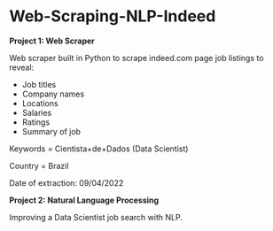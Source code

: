 # Web-Scraping-NLP-Indeed

**Project 1: Web Scraper**

Web scraper built in Python to scrape indeed.com page job listings to reveal:
- Job titles
- Company names
- Locations
- Salaries
- Ratings
- Summary of job

Keywords = Cientista+de+Dados (Data Scientist)

Country = Brazil

Date of extraction: 09/04/2022

**Project 2: Natural Language Processing**

Improving a Data Scientist job search with NLP.

